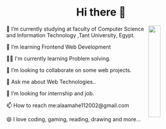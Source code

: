 
<h1 align="center">Hi there 👋</h1>
<img src="https://www.google.com/url?sa=i&url=https%3A%2F%2Fwww.vecteezy.com%2Ffree-vector%2Fprogrammer-icon&psig=AOvVaw3ry5nxeHIDOB23xQ6s10YI&ust=1677716033239000&source=images&cd=vfe&ved=0CBAQjRxqFwoTCIDjl7S5uf0CFQAAAAAdAAAAABAE" width="25%" align="right">
<p>🔭 I’m currently studying at faculty of Computer Science and Information Technology ,Tant University, Egypt.</p>
<p>🌱 I’m learning Frontend Web Development</p>
<p>👩‍💻 I'm currently learning Problem solving.</p>
<p>👯 I’m looking to collaborate on some web projects.</p>
<p>💬 Ask me about Web Technologies..</p>
<p>🙏 I’m looking for internship and job.</p>
<p>📫 How to reach me:<a>alaamahe112002@gmail.com</a></p>
<p>😄 I love coding, gaming, reading, drawing and more...</p>


